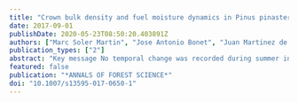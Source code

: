 ```yaml
---
title: "Crown bulk density and fuel moisture dynamics in Pinus pinaster stands are neither modified by thinning nor captured by the Forest Fire Weather Index"
date: 2017-09-01
publishDate: 2020-05-23T08:50:20.403891Z
authors: ["Marc Soler Martin", "Jose Antonio Bonet", "Juan Martinez de Aragon", "Jordi Voltas", "Lluis Coll", "Victor Resco De Dios"]
publication_types: ["2"]
abstract: "Key message No temporal change was recorded during summer in fuel availability in Pinus pinaster stands, contrary to predictions from the Forest Fire Weather Index. Also, thinning had no mid-term effect on fuel moisture or canopy structure. Context Forest fires are a major problem in Mediterranean countries. Management actions, such as fuel reductions, are one of the main tools to diminish fire risk, but the midterm efficacy of such tools remains largely untested with empirical data. Aims Here, we test for midterm effects of thinning on fuel moisture and crown bulk density in P. pinaster stands and whether temporal variations in fuel moisture correlated with predictions from the Fire Weather Index, a commonly used index on fire risk, and its components. Methods We compared fuel moisture over a fire season and crown bulk density in nine pairs of thinned/unthinned plots 7 years after treatments were applied. Results We observed that fuel moisture remained stable during a fire season, as a likely result of drought-induced physiological adjustments, including stomatal regulation and others, which allow leaves to maintain a large humidity even during drought, and that thinning had no midterm effect on fuel moisture or crown bulk density. Moreover, the Fire Weather Index and its components displayed different temporal dynamics than those observed in fuel moisture. Conclusion These results are important as they indicate that thinning may only have a limited, short-term impact towards diminishing the potential for crown fire spread in these stands and that current indices to evaluate fire risk may require a re-evaluation."
featured: false
publication: "*ANNALS OF FOREST SCIENCE*"
doi: "10.1007/s13595-017-0650-1"
---
```


